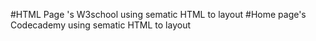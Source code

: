 #HTML Page 's W3school using sematic HTML to layout
#Home page's Codecademy using sematic HTML to layout
